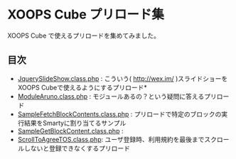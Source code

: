 # XOOPS Cube プリロード集

XOOPS Cube で使えるプリロードを集めてみました。

## 目次

* [JquerySlideShow.class.php](https://raw.github.com/suin/xoopscube-preloads/master/JquerySlideShow/JquerySlideShow.class.php) : こういう( http://wex.im/ )スライドショーをXOOPS Cubeで使えるようにするプリロード* 
* [ModuleAruno.class.php](https://raw.github.com/suin/xoopscube-preloads/master/ModuleAruno/ModuleAruno.class.php) : モジュールあるの？という疑問に答えるプリロード
* [SampleFetchBlockContents.class.php](https://raw.github.com/suin/xoopscube-preloads/master/SampleFetchBlockContents/SampleFetchBlockContents.class.php) : プリロードで特定のブロックの実行結果をSmartyに割り当てるサンプル
* [SampleGetBlockContent.class.php](https://raw.github.com/suin/xoopscube-preloads/master/SampleGetBlockContent/SampleGetBlockContent.class.php) :
* [ScrollToAgreeTOS.class.php](https://raw.github.com/suin/xoopscube-preloads/master/ScrollToAgreeTOS/ScrollToAgreeTOS.class.php): ユーザ登録時、利用規約を最後までスクロールしないと登録できなくするプリロード 